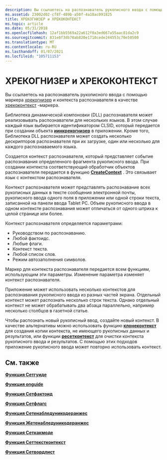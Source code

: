 ```yaml
---
description: Вы ссылаетесь на распознаватель рукописного ввода с помощью маркера ХРЕКОГНИЗЕР и контекста распознавателя в качестве ХРЕКОКОНТЕКСТ-маркера. Библиотека динамической компоновки (DLL) распознавателя может реализовывать распознаватели для нескольких языков.
ms.assetid: 23002d02-cf8f-489b-a50f-4a18ac091825
title: ХРЕКОГНИЗЕР и ХРЕКОКОНТЕКСТ
ms.topic: article
ms.date: 05/31/2018
ms.openlocfilehash: 12af1bb5569a22a612f0a3ed667a55aac81da2c9
ms.sourcegitcommit: 831e8f3db78ab820e1710cede244553c70e50500
ms.translationtype: MT
ms.contentlocale: ru-RU
ms.lasthandoff: 01/07/2021
ms.locfileid: "105711153"
---
```

# <a name="hrecognizer-and-hrecocontext"></a>ХРЕКОГНИЗЕР и ХРЕКОКОНТЕКСТ

Вы ссылаетесь на распознаватель рукописного ввода с помощью маркера [хрекогнизер](hrecognizer-handle.md) и контекста распознавателя в качестве [хрекоконтекст](hrecocontext-handle.md) -маркера.

Библиотека динамической компоновки (DLL) распознавателя может реализовывать распознаватели для нескольких языков. В этом случае каждый язык выбирается идентификатором CLSID, который передается при создании объекта [**иинкрекогнизер**](/windows/desktop/api/msinkaut/nn-msinkaut-iinkrecognizer) в приложении. Кроме того, Библиотека DLL распознавателя может создать несколько дескрипторов распознавателя при их загрузке, один или несколько для каждого распознаваемого языка.

Создается контекст распознавателя, который представляет событие распознавания определенного фрагмента рукописного ввода. При создании контекста соответствующий обработчик объектов распознавателя передается в функцию [**CreateContext**](/windows/desktop/api/recapis/nf-recapis-createcontext) . Это связывает язык с контекстом распознавателя.

Контекст распознавателя может представлять распознавание всех рукописных данных в тексте сообщения электронной почты, рукописного ввода одного поля в приложении или одной строки текста, записанной на панели ввода Tablet PC. Объем рукописного ввода в одном контексте распознавания может отличаться от одного штриха к целой странице или более.

Контекст распознавателя определяется параметрами:

-   Руководством по распознаванию.
-   Любой фактоидс.
-   Любые флаги.
-   Контекст текста.
-   Любой список слов.
-   Режим автозаполнения символов.

Маркер для контекста распознавателя передается всем функциям, использующим эти параметры. Изменение параметра изменяет контекст распознавателя.

Приложение может использовать несколько контекстов для распознавания рукописного ввода из разных частей экрана. Отдельный контекст может распознать несколько строк текста. Однако отдельный контекст не может обрабатывать два абзаца параллельно, например несколько столбцов в газетной статье.

Чтобы распознать новый рукописный ввод, создайте новый контекст. В качестве альтернативы можно использовать функцию [**клонеконтекст**](/windows/desktop/api/recapis/nf-recapis-clonecontext) для создания копии контекста, не имеющего рукописных данных и результатов, или функции [**ресетконтекст**](/windows/desktop/api/recapis/nf-recapis-resetcontext) для очистки контекста рукописного ввода и результатов. С помощью этих подходов приложение рукописного ввода может повторно использовать контекст.

## <a name="related-topics"></a>См. также

<dl> <dt>

[**Функция Сетгуиде**](/windows/desktop/api/recapis/nf-recapis-setguide)
</dt> <dt>

[**Функция onguide**](/windows/desktop/api/recapis/nf-recapis-getguide)
</dt> <dt>

[**Функция Сетфактоид**](/windows/desktop/api/recapis/nf-recapis-setfactoid)
</dt> <dt>

[**Функция Сетфлагс**](/windows/desktop/api/recapis/nf-recapis-setflags)
</dt> <dt>

[**Функция Сетенабледуникодеранжес**](/windows/desktop/api/recapis/nf-recapis-setenabledunicoderanges)
</dt> <dt>

[**Функция Жетенабледуникодеранжес**](/windows/desktop/api/recapis/nf-recapis-getenabledunicoderanges)
</dt> <dt>

[**Функция Сеткакмоде**](/windows/desktop/api/recapis/nf-recapis-setcacmode)
</dt> <dt>

[**Функция Сеттекстконтекст**](/windows/desktop/api/recapis/nf-recapis-settextcontext)
</dt> <dt>

[**Функция Сетвордлист**](/windows/desktop/api/recapis/nf-recapis-setwordlist)
</dt> </dl>

 

 



